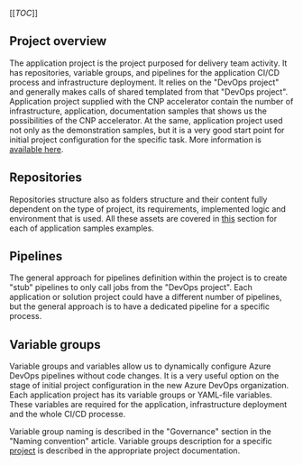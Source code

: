 [[_TOC_]]

## Project overview

The application project is the project purposed for delivery team activity. It has repositories, variable groups, and pipelines for the application CI/CD process and infrastructure deployment. It relies on the "DevOps project" and generally makes calls of shared templated from that "DevOps project". Application project supplied with the CNP accelerator contain the number of infrastructure, application, documentation samples that shows us the possibilities of the CNP accelerator. At the same, application project used not only as the demonstration samples, but it is a very good start point for initial project configuration for the specific task. More information is [available here](/Demonstration-concepts).

## Repositories

Repositories structure also as folders structure and their content fully dependent on the type of project, its requirements, implemented logic and environment that is used. All these assets are covered in [this](/Demonstration-concepts) section for each of application samples examples.

## Pipelines

The general approach for pipelines definition within the project is to create "stub" pipelines to only call jobs from the "DevOps project". Each application or solution project could have a different number of pipelines, but the general approach is to have a dedicated pipeline for a specific process.

## Variable groups

Variable groups and variables allow us to dynamically configure Azure DevOps pipelines without code changes. It is a very useful option on the stage of initial project configuration in the new Azure DevOps organization. Each application project has its variable groups or YAML-file variables. These variables are required for the application, infrastructure deployment and the whole CI/CD processe.

Variable group naming is described in the "Governance" section in the "Naming convention" article. Variable groups description for a specific [project](/Demonstration-concepts) is described in the appropriate project documentation.